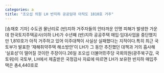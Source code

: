```yaml
---
categories: a
title: "조오섭 의원 LH 반지하 공공임대 아직도 1810호 거주"
---
```

[송재호 기자] 수도권 물난리로 (반)지하 거주자들의 안타까운 인명 피해가 발생한 가운데 한국토지주택공사(이하 LH)가 수년째 (반)지하 공공주택 매입·임대사업을 중단했지만 1,810호가 아직 거주하고 있어 이주대책이 사실상 실패했다는 지적이다.특히 최근 국토부가 발표한 ‘재해취약주택 해소방안’이 LH가 그 동안 추진했던 대책과 거의 흡사해 ‘실효성’이 떨어질 것이란 주장이다.26일 조오섭 더불어민주당 국회의원(광주북구갑, 국토위)이 국토부, LH에서 제출받은 국정감사 자료에 따르면 LH가 보유한 반지하 매입주택은 총4,440호로